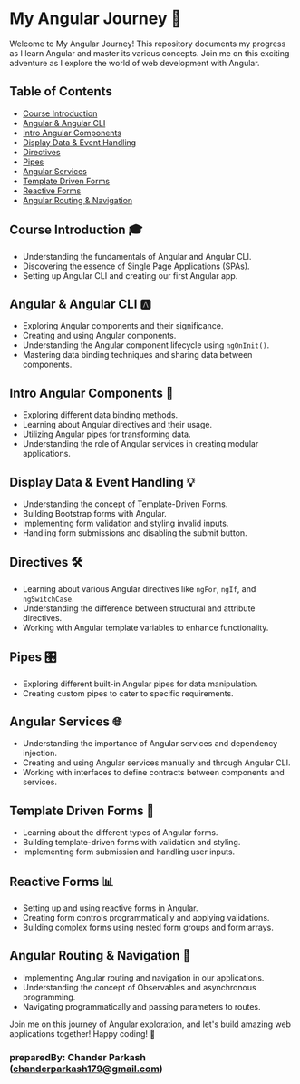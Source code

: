 # My Angular Journey 🚀

Welcome to My Angular Journey! This repository documents my progress as I learn Angular and master its various concepts. Join me on this exciting adventure as I explore the world of web development with Angular.

## Table of Contents

- [Course Introduction](#course-introduction)
- [Angular & Angular CLI](#angular--angular-cli)
- [Intro Angular Components](#intro-angular-components)
- [Display Data & Event Handling](#display-data--event-handling)
- [Directives](#directives)
- [Pipes](#pipes)
- [Angular Services](#angular-services)
- [Template Driven Forms](#template-driven-forms)
- [Reactive Forms](#reactive-forms)
- [Angular Routing & Navigation](#angular-routing--navigation)

## Course Introduction 🎓

- Understanding the fundamentals of Angular and Angular CLI.
- Discovering the essence of Single Page Applications (SPAs).
- Setting up Angular CLI and creating our first Angular app.

## Angular & Angular CLI 🅰️

- Exploring Angular components and their significance.
- Creating and using Angular components.
- Understanding the Angular component lifecycle using `ngOnInit()`.
- Mastering data binding techniques and sharing data between components.

## Intro Angular Components 🧩

- Exploring different data binding methods.
- Learning about Angular directives and their usage.
- Utilizing Angular pipes for transforming data.
- Understanding the role of Angular services in creating modular applications.

## Display Data & Event Handling 💡

- Understanding the concept of Template-Driven Forms.
- Building Bootstrap forms with Angular.
- Implementing form validation and styling invalid inputs.
- Handling form submissions and disabling the submit button.

## Directives 🛠️

- Learning about various Angular directives like `ngFor`, `ngIf`, and `ngSwitchCase`.
- Understanding the difference between structural and attribute directives.
- Working with Angular template variables to enhance functionality.

## Pipes 🎛️

- Exploring different built-in Angular pipes for data manipulation.
- Creating custom pipes to cater to specific requirements.

## Angular Services 🌐

- Understanding the importance of Angular services and dependency injection.
- Creating and using Angular services manually and through Angular CLI.
- Working with interfaces to define contracts between components and services.

## Template Driven Forms 📝

- Learning about the different types of Angular forms.
- Building template-driven forms with validation and styling.
- Implementing form submission and handling user inputs.

## Reactive Forms 📊

- Setting up and using reactive forms in Angular.
- Creating form controls programmatically and applying validations.
- Building complex forms using nested form groups and form arrays.

## Angular Routing & Navigation 🚦

- Implementing Angular routing and navigation in our applications.
- Understanding the concept of Observables and asynchronous programming.
- Navigating programmatically and passing parameters to routes.

Join me on this journey of Angular exploration, and let's build amazing web applications together! Happy coding! 🚀

### preparedBy: Chander Parkash (chanderparkash179@gmail.com)
